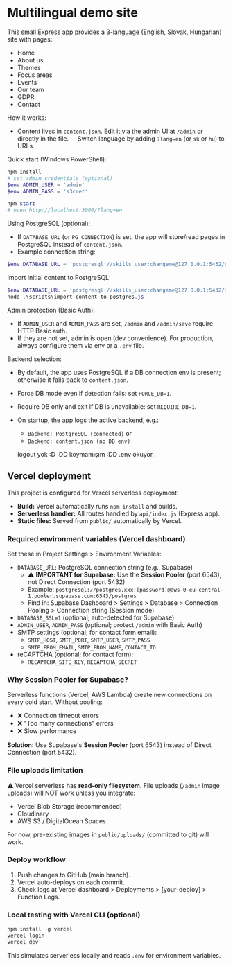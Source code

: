 # Multilingual demo site

This small Express app provides a 3-language (English, Slovak, Hungarian) site with pages:

- Home
- About us
- Themes
- Focus areas
- Events
- Our team
- GDPR
- Contact

How it works:

- Content lives in `content.json`. Edit it via the admin UI at `/admin` or directly in the file.
-- Switch language by adding `?lang=en` (or `sk` or `hu`) to URLs.

Quick start (Windows PowerShell):

```powershell
npm install
# set admin credentials (optional)
$env:ADMIN_USER = 'admin'
$env:ADMIN_PASS = 's3cret'

npm start
# open http://localhost:3000/?lang=en
```

Using PostgreSQL (optional):

- If `DATABASE_URL` (or `PG_CONNECTION`) is set, the app will store/read pages in PostgreSQL instead of `content.json`.
- Example connection string:

```powershell
$env:DATABASE_URL = 'postgresql://skills_user:changeme@127.0.0.1:5432/skillsupslovakia'
```

Import initial content to PostgreSQL:

```powershell
$env:DATABASE_URL = 'postgresql://skills_user:changeme@127.0.0.1:5432/skillsupslovakia'
node .\scripts\import-content-to-postgres.js
```

Admin protection (Basic Auth):

- If `ADMIN_USER` and `ADMIN_PASS` are set, `/admin` and `/admin/save` require HTTP Basic auth.
- If they are not set, admin is open (dev convenience). For production, always configure them via env or a `.env` file.

Backend selection:

- By default, the app uses PostgreSQL if a DB connection env is present; otherwise it falls back to `content.json`.
- Force DB mode even if detection fails: set `FORCE_DB=1`.
- Require DB only and exit if DB is unavailable: set `REQUIRE_DB=1`.
- On startup, the app logs the active backend, e.g.:
	- `Backend: PostgreSQL (connected)` or
	- `Backend: content.json (no DB env)`

	logout yok :D
	:DD
	koymamışım :DD
	.env okuyor. 

## Vercel deployment

This project is configured for Vercel serverless deployment:

- **Build:** Vercel automatically runs `npm install` and builds.
- **Serverless handler:** All routes handled by `api/index.js` (Express app).
- **Static files:** Served from `public/` automatically by Vercel.

### Required environment variables (Vercel dashboard)

Set these in Project Settings > Environment Variables:

- `DATABASE_URL`: PostgreSQL connection string (e.g., Supabase)
  - ⚠️ **IMPORTANT for Supabase:** Use the **Session Pooler** (port 6543), not Direct Connection (port 5432)
  - Example: `postgresql://postgres.xxx:[password]@aws-0-eu-central-1.pooler.supabase.com:6543/postgres`
  - Find in: Supabase Dashboard > Settings > Database > Connection Pooling > Connection string (Session mode)
- `DATABASE_SSL=1` (optional; auto-detected for Supabase)
- `ADMIN_USER`, `ADMIN_PASS` (optional; protect `/admin` with Basic Auth)
- SMTP settings (optional; for contact form email):
  - `SMTP_HOST`, `SMTP_PORT`, `SMTP_USER`, `SMTP_PASS`
  - `SMTP_FROM_EMAIL`, `SMTP_FROM_NAME`, `CONTACT_TO`
- reCAPTCHA (optional; for contact form):
  - `RECAPTCHA_SITE_KEY`, `RECAPTCHA_SECRET`

### Why Session Pooler for Supabase?

Serverless functions (Vercel, AWS Lambda) create new connections on every cold start. Without pooling:
- ❌ Connection timeout errors
- ❌ "Too many connections" errors
- ❌ Slow performance

**Solution:** Use Supabase's **Session Pooler** (port 6543) instead of Direct Connection (port 5432).

### File uploads limitation

⚠️ Vercel serverless has **read-only filesystem**. File uploads (`/admin` image uploads) will NOT work unless you integrate:
- Vercel Blob Storage (recommended)
- Cloudinary
- AWS S3 / DigitalOcean Spaces

For now, pre-existing images in `public/uploads/` (committed to git) will work.

### Deploy workflow

1. Push changes to GitHub (main branch).
2. Vercel auto-deploys on each commit.
3. Check logs at Vercel dashboard > Deployments > [your-deploy] > Function Logs.

### Local testing with Vercel CLI (optional)

```powershell
npm install -g vercel
vercel login
vercel dev
```

This simulates serverless locally and reads `.env` for environment variables.
